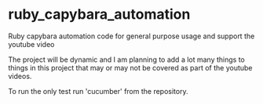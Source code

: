 # ruby_capybara_automation

Ruby capybara automation code for general purpose usage and support the youtube video

The project will be dynamic and I am planning to add a lot many things to things in this project that may or may not be covered as part of the youtube videos.


To run the only test run 'cucumber' from the repository.
